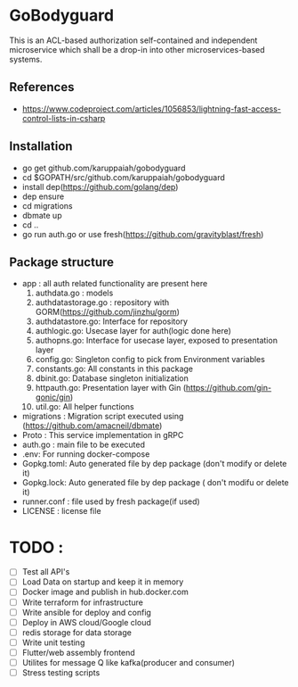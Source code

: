 # GoBodyguard

This is an ACL-based authorization self-contained and independent microservice which shall be a drop-in into other microservices-based systems.

## References

* https://www.codeproject.com/articles/1056853/lightning-fast-access-control-lists-in-csharp

## Installation

* go get github.com/karuppaiah/gobodyguard
* cd $GOPATH/src/github.com/karuppaiah/gobodyguard
* install dep(https://github.com/golang/dep)
* dep ensure
* cd migrations
* dbmate up
* cd ..
* go run auth.go or use fresh(https://github.com/gravityblast/fresh)

## Package structure

* app : all auth related functionality are present here
    1. authdata.go : models
    2. authdatastorage.go : repository with GORM(https://github.com/jinzhu/gorm)
    3. authdatastore.go: Interface for repository
    4. authlogic.go: Usecase layer for auth(logic done here)
    5. authopns.go: Interface for usecase layer, exposed to presentation layer
    6. config.go: Singleton config to pick from Environment variables
    7. constants.go: All constants in this package
    8. dbinit.go: Database singleton initialization
    9. httpauth.go: Presentation layer with Gin (https://github.com/gin-gonic/gin)
    10. util.go: All helper functions
* migrations : Migration script  executed using (https://github.com/amacneil/dbmate)
* Proto : This service implementation in gRPC
* auth.go : main file to be executed
* .env: For running docker-compose
* Gopkg.toml: Auto generated file by dep package (don't modify or delete it)
* Gopkg.lock: Auto generated file by dep package ( don't modifu or delete it)
* runner.conf : file used by fresh package(if used)
* LICENSE : license file


# TODO :
- [ ] Test all API's
- [ ] Load Data on startup and keep it in memory
- [ ] Docker image and publish in hub.docker.com
- [ ] Write terraform for infrastructure
- [ ] Write ansible for deploy and config
- [ ] Deploy in AWS cloud/Google cloud
- [ ] redis storage for data storage
- [ ] Write unit testing
- [ ] Flutter/web assembly frontend
- [ ] Utilites for message Q like kafka(producer and consumer)
- [ ] Stress testing scripts